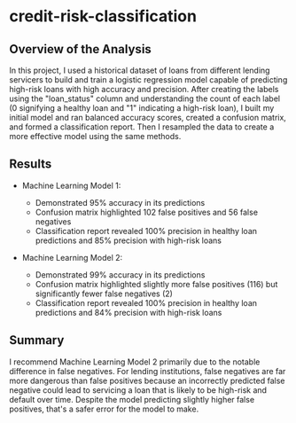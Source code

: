 # credit-risk-classification

## Overview of the Analysis

In this project, I used a historical dataset of loans from different lending servicers to build and train a logistic regression model capable of predicting high-risk loans with high accuracy and precision. After creating the labels using the "loan_status" column and understanding the count of each label (0 signifying a healthy loan and "1" indicating a high-risk loan), I built my initial model and ran balanced accuracy scores, created a confusion matrix, and formed a classification report. Then I resampled the data to create a more effective model using the same methods.

## Results

* Machine Learning Model 1:
  * Demonstrated 95% accuracy in its predictions
  * Confusion matrix highlighted 102 false positives and 56 false negatives
  * Classification report revealed 100% precision in healthy loan predictions and 85% precision with high-risk loans



* Machine Learning Model 2:
  * Demonstrated 99% accuracy in its predictions
  * Confusion matrix highlighted slightly more false positives (116) but significantly fewer false negatives (2)
  * Classification report revealed 100% precision in healthy loan predictions and 84% precision with high-risk loans

## Summary

I recommend Machine Learning Model 2 primarily due to the notable difference in false negatives. For lending institutions, false negatives are far more dangerous than false positives because an incorrectly predicted false negative could lead to servicing a loan that is likely to be high-risk and default over time. Despite the model predicting slightly higher false positives, that's a safer error for the model to make.
